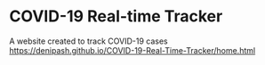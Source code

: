 # COVID-19 Real-time Tracker
A website created to track COVID-19 cases
https://denipash.github.io/COVID-19-Real-Time-Tracker/home.html
